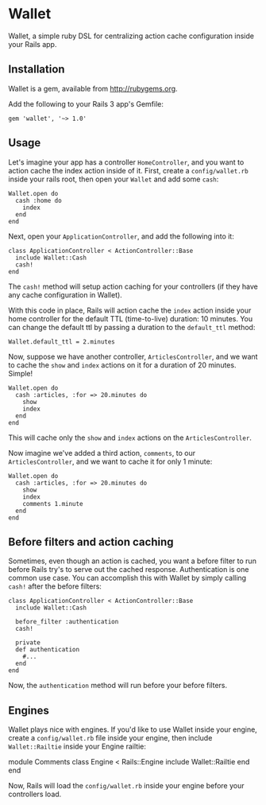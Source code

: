 # Wallet

Wallet, a simple ruby DSL for centralizing action cache configuration inside your Rails app.

## Installation

Wallet is a gem, available from http://rubygems.org. 

Add the following to your Rails 3 app's Gemfile:

    gem 'wallet', '~> 1.0'

## Usage

Let's imagine your app has a controller `HomeController`, and you want to action cache the index action inside of it. First, create a `config/wallet.rb` inside your rails root, then open your `Wallet` and add some `cash`:

    Wallet.open do
      cash :home do
        index
      end
    end

Next, open your `ApplicationController`, and add the following into it: 

    class ApplicationController < ActionController::Base
      include Wallet::Cash
      cash!
    end

The `cash!` method will setup action caching for your controllers (if they have any cache configuration in Wallet). 

With this code in place, Rails will action cache the `index` action inside your home controller for the default TTL (time-to-live) duration: 10 minutes. You can change the default ttl by passing a duration to the `default_ttl` method:

    Wallet.default_ttl = 2.minutes

Now, suppose we have another controller, `ArticlesController`, and we want to cache the `show` and `index` actions on it for a duration of 20 minutes. Simple!

    Wallet.open do
      cash :articles, :for => 20.minutes do
        show
        index
      end
    end

This will cache only the `show` and `index` actions on the `ArticlesController`.

Now imagine we've added a third action, `comments`, to our `ArticlesController`, and we want to cache it for only 1 minute:

    Wallet.open do
      cash :articles, :for => 20.minutes do
        show
        index
        comments 1.minute
      end
    end

## Before filters and action caching

Sometimes, even though an action is cached, you want a before filter to run before Rails try's to serve out the cached response. Authentication is one common use case. You can accomplish this with Wallet by simply calling `cash!` after the before filters:

    class ApplicationController < ActionController::Base
      include Wallet::Cash

      before_filter :authentication
      cash!

      private
      def authentication
        #...
      end
    end

Now, the `authentication` method will run before your before filters. 

## Engines

Wallet plays nice with engines. If you'd like to use Wallet inside your engine, create a `config/wallet.rb` file inside your engine, then include `Wallet::Railtie` inside your Engine railtie:

module Comments
  class Engine < Rails::Engine
    include Wallet::Railtie
  end
end

Now, Rails will load the `config/wallet.rb` inside your engine before your controllers load. 
